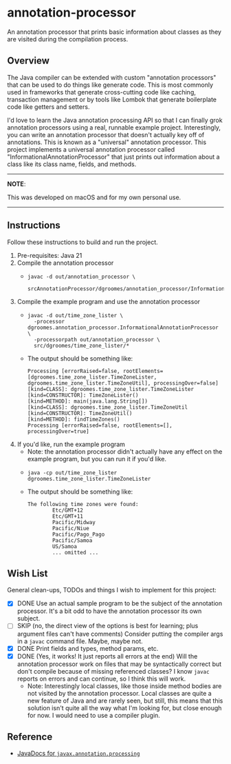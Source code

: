 # annotation-processor

An annotation processor that prints basic information about classes as they are visited during the compilation process.


## Overview

The Java compiler can be extended with custom "annotation processors" that can be used to do things like generate code.
This is most commonly used in frameworks that generate cross-cutting code like caching, transaction management or by tools
like Lombok that generate boilerplate code like getters and setters.

I'd love to learn the Java annotation processing API so that I can finally grok annotation processors using a real,
runnable example project. Interestingly, you can write an annotation processor that doesn't actually key off of
annotations. This is known as a "universal" annotation processor. This project implements a universal annotation processor
called "InformationalAnnotationProcessor" that just prints out information about a class like its class name, fields,
and methods.

---
**NOTE**:

This was developed on macOS and for my own personal use.

---


## Instructions

Follow these instructions to build and run the project.

1. Pre-requisites: Java 21
2. Compile the annotation processor
   * ```shell
     javac -d out/annotation_processor \
       srcAnnotationProcessor/dgroomes/annotation_processor/InformationalAnnotationProcessor.java
     ```
3. Compile the example program and use the annotation processor
   * ```shell
     javac -d out/time_zone_lister \
       -processor dgroomes.annotation_processor.InformationalAnnotationProcessor \
       -processorpath out/annotation_processor \
       src/dgroomes/time_zone_lister/*
     ```
   * The output should be something like:
     ```text
     Processing [errorRaised=false, rootElements=[dgroomes.time_zone_lister.TimeZoneLister, dgroomes.time_zone_lister.TimeZoneUtil], processingOver=false]
     [kind=CLASS]: dgroomes.time_zone_lister.TimeZoneLister
     [kind=CONSTRUCTOR]: TimeZoneLister()
     [kind=METHOD]: main(java.lang.String[])
     [kind=CLASS]: dgroomes.time_zone_lister.TimeZoneUtil
     [kind=CONSTRUCTOR]: TimeZoneUtil()
     [kind=METHOD]: findTimeZones()
     Processing [errorRaised=false, rootElements=[], processingOver=true]

     ```
4. If you'd like, run the example program
   * Note: the annotation processor didn't actually have any effect on the example program, but you can run it if you'd
     like. 
   * ```shell
     java -cp out/time_zone_lister dgroomes.time_zone_lister.TimeZoneLister
     ```
   * The output should be something like:
     ```text
     The following time zones were found:
             Etc/GMT+12
             Etc/GMT+11
             Pacific/Midway
             Pacific/Niue
             Pacific/Pago_Pago
             Pacific/Samoa
             US/Samoa
             ... omitted ...
     ```


## Wish List

General clean-ups, TODOs and things I wish to implement for this project:

* [x] DONE Use an actual sample program to be the subject of the annotation processor. It's a bit odd to have the annotation
  processor its own subject.
* [ ] SKIP (no, the direct view of the options is best for learning; plus argument files can't have comments) Consider putting the compiler args in a `javac` command file. Maybe, maybe not.
* [x] DONE Print fields and types, method params, etc. 
* [x] DONE (Yes, it works! It just reports all errors at the end) Will the annotation processor work on files that may be syntactically correct but don't compile because of missing
  referenced classes? I know `javac` reports on errors and can continue, so I think this will work.
   * Note: Interestingly local classes, like those inside method bodies are not visited by the annotation processor. Local
     classes are quite a new feature of Java and are rarely seen, but still, this means that this solution isn't quite 
     all the way what I'm looking for, but close enough for now. I would need to use a compiler plugin.


## Reference

* [JavaDocs for `javax.annotation.processing`](https://docs.oracle.com/en/java/javase/21/docs/api/java.compiler/javax/annotation/processing/package-summary.html)
